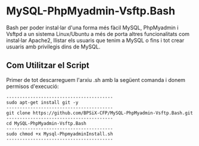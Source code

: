 # MySQL-PhpMyadmin-Vsftp.Bash
Bash per poder instal·lar d'una forma més fàcil MySQL, PhpMyadmin i Vsftpd a un sistema Linux/Ubuntu a més de porta altres funcionalitats com instal·lar Apache2, llistar els usuaris que tenim a MySQL o fins i tot crear usuaris amb privilegis dins de MySQL.

## Com Utilitzar el Script
Primer de tot descarreguem l'arxiu .sh amb la següent comanda i donem permisos d'execució:
```
----------------------------------------
sudo apt-get install git -y
----------------------------------------
git clone https://github.com/BPSiX-CFP/MySQL-PhpMyadmin-Vsftp.Bash.git
----------------------------------------
cd MySQL-PhpMyadmin-Vsftp.Bash
----------------------------------------
sudo chmod +x Mysql-PhpmyadminInstall.sh
----------------------------------------
```
